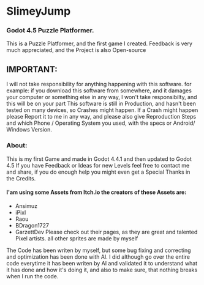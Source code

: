 # SlimeyJump
### Godot 4.5 Puzzle Platformer.
This is a Puzzle Platformer, and the first game I created. Feedback is very much appreciated, and the Project is also Open-source

## IMPORTANT:
I will not take responsibility for anything happening with this software. for example: if you download this software from somewhere, and it damages your computer or something else in any way, I won't take responsibilty, and this will be on your part
This software is still in Production, and hasn't been tested on many devices, so Crashes might happen.
If a Crash might happen please Report it to me in any way, and please also give Reproduction Steps and which Phone / Operating System you used, with the specs or Android/ Windows Version.

### About:
This is my first Game and made in Godot 4.4.1 and then updated to Godot 4.5 If you have Feedback or Ideas for new Levels feel free to contact me and share, if you do enough help you might even get a Special Thanks in the Credits.

#### I'am using some Assets from Itch.io the creators of these Assets are:
- Ansimuz
- iPixl
- Raou
- BDragon1727
- GarzettDev
Please check out their pages, as they are great and talented Pixel artists.
all other sprites are made by myself

The Code has been writen by myself, but some bug fixing and correcting and optimization has been done with AI. I did although go over the entire code everytime it has been writen by AI and validated it to understand what it has done and how it's doing it, and also to make sure, that nothing breaks when I run the code.
